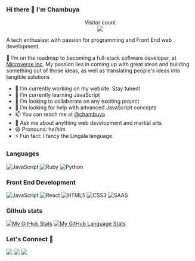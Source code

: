 ### Hi there 👋 I'm Chambuya

<p align="center"> 
  Visitor count<br>
  <img src="https://profile-counter.glitch.me/mnekx/count.svg" />
</p>

A tech enthusiast with passion for programming and Front End web development.

<!--
**mnekx/mnekx** is a ✨ _special_ ✨ repository because its `README.md` (this file) appears on your GitHub profile.

Here are some ideas to get you started:

- 🔭 I’m currently working on ...
- 🌱 I’m currently learning ...
- 👯 I’m looking to collaborate on ...
- 🤔 I’m looking for help with ...
- 💬 Ask me about ...
- 📫 How to reach me: ...
- 😄 Pronouns: ...
- ⚡ Fun fact: ...
### Hello there, I'm Chambuya :wave:
-->

:telescope: I’m on the roadmap to becoming a full-stack software developer, at [Microverse inc](https://www.microverse.org/). My passion lies in coming up with great ideas and building something out of those ideas, as well as translating people's ideas into tangible solutions

- 🔭 I’m currently working on my website. Stay tuned!
- 🌱 I’m currently learning JavaScript
- 👯 I’m looking to collaborate on any exciting project
- 🤔 I’m looking for help with advanced JavaScript concepts
- 📫 You can reach me at [@chambuya](https://www.linkedin.com/in/mnemba-chambuya/)
- 💬 Ask me about anything web development and martial arts
- 😄 Pronouns: he/him
- ⚡ Fun fact: I fancy the Lingala language.

### Languages

![JavaScript](https://icongr.am/devicon/javascript-original.svg?size=50&color=currentColor)
![Ruby](https://icongr.am/devicon/ruby-original.svg?size=50&color=currentColor)
![Python](https://icongr.am/devicon/python-original.svg?size=50&color=currentColor)

### Front End Development

![JavaScript](https://icongr.am/devicon/javascript-original.svg?size=50&color=currentColor)
![React](https://icongr.am/devicon/react-original.svg?size=50&color=currentColor)
![HTML5](https://icongr.am/devicon/html5-original.svg?size=50&color=currentColor)
![CSS3](https://icongr.am/devicon/css3-original.svg?size=50&color=currentColor)
![SAAS](https://icongr.am/devicon/sass-original.svg?size=50&color=currentColor)

### Github stats

[![My GitHub Stats](https://github-readme-stats.vercel.app/api/?username=mnekx&count_private=true&theme=tokyonight&showicons=true)]()
[![My GitHub Language Stats](https://github-readme-stats.vercel.app/api/top-langs/?username=mnekx&langs_count=5&theme=tokyonight)]()<h3 align="left">Let's Connect :handshake:</h3>

<div align="left">
<a target="_blank"
href="https://www.linkedin.com/in/mnemba-chambuya/"><img
src="https://img.shields.io/badge/-LinkedIn-0077b5?style=for-the-badge&logo=LinkedIn&logoColor=white"></img></a> <a target="_blank"
href="mailto:mnemba.chambuya@gmail.com"><img
src="https://img.shields.io/badge/-Gmail-D14836?style=for-the-badge&logo=Gmail&logoColor=white"></img></a> <a target="_blank"
href="https://twitter.com/chambuya_mnemba"><img
src="https://img.shields.io/badge/-Twitter-1DA1F2?style=for-the-badge&logo=Twitter&logoColor=white"></img></a>
<div/>
